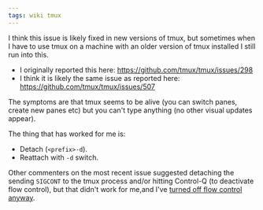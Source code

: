 ```yaml
---
tags: wiki tmux
---
```


I think this issue is likely fixed in new versions of tmux, but sometimes when I have to use tmux on a machine with an older version of tmux installed I still run into this.

- I originally reported this here: https://github.com/tmux/tmux/issues/298
- I think it is likely the same issue as reported here: https://github.com/tmux/tmux/issues/507

The symptoms are that tmux seems to be alive (you can switch panes, create new panes etc) but you can't type anything (no other visual updates appear).

The thing that has worked for me is:

- Detach (`<prefix>-d`).
- Reattach with `-d` switch.

Other commenters on the most recent issue suggested detaching the sending `SIGCONT` to the tmux process and/or hitting Control-Q (to deactivate flow control), but that didn't work for me,and I've [turned off flow control anyway](https://github.com/wincent/wincent/commit/59f1b46117bf235348df48c42c73e8b63efe8a94).
